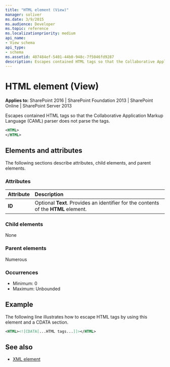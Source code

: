 ```yaml
---
title: "HTML element (View)"
manager: soliver
ms.date: 3/9/2015
ms.audience: Developer
ms.topic: reference
ms.localizationpriority: medium
api_name:
- View schema
api_type:
- schema
ms.assetid: 407484ef-5401-44b0-948c-7f5046fd9287
description: Escapes contained HTML tags so that the Collaborative Application Markup Language (CAML) parser does not parse the tags.
---
```


# HTML element (View)

**Applies to:** SharePoint 2016 | SharePoint Foundation 2013 | SharePoint Online | SharePoint Server 2013

Escapes contained HTML tags so that the Collaborative Application Markup Language (CAML) parser does not parse the tags.

```XML
<HTML>
</HTML>
```

## Elements and attributes

The following sections describe attributes, child elements, and parent elements.

### Attributes

|**Attribute**|**Description**|
|:-----|:-----|
|**ID** <br/> |Optional **Text**. Provides an identifier for the contents of the **HTML** element.  <br/> |

### Child elements

None

### Parent elements

Numerous

### Occurrences

- Minimum: 0
- Maximum: Unbounded

## Example

The following line illustrates how to escape HTML tags by using this element and a CDATA section.

```XML
<HTML><![CDATA[...HTML tags...]]></HTML>
```

## See also

- [XML element](xml-element.md)
